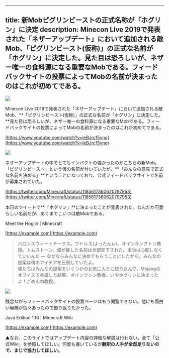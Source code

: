 
---
title: 新Mobピグリンビーストの正式名称が「ホグリン」に決定
description: Minecon Live 2019で発表された「ネザーアップデート」において追加される敵Mob、「ピグリンビースト(仮称)」の正式な名前が「ホグリン」に決定した。見た目は恐ろしいが、ネザー唯一の食料源になる重要なMobである。フィードバックサイトの投票によってMobの名前が決まったのはこれが初めてである。
---

![](https://cdn-ak.f.st-hatena.com/images/fotolife/s/sasigume/20210208/20210208110416.png)

Minecon Live 2019で発表された「ネザーアップデート」において追加される敵Mob、**「ピグリンビースト(仮称)」の正式な名前が「ホグリン」に決定した。**見た目は恐ろしいが、ネザー唯一の食料源になる重要なMobである。フィードバックサイトの投票によってMobの名前が決まったのはこれが初めてである。

[https://www.youtube.com/watch?v=leBJrc15yno](https://www.youtube.com/watch?v=leBJrc15yno)

![](https://cdn-ak.f.st-hatena.com/images/fotolife/s/sasigume/20210208/20210208121304.jpg)

ネザーアップデートの中でとてもインパクトの強かったのがこちらの新Mob。「ピグリンビースト」という仮の名前が付いていたが、**「みんなの意見で正式な名前を決める」**ということになっており、公式フィードバックサイトで名前が募集されていた。

[https://twitter.com/Minecraft/status/1185617360620797953](https://twitter.com/Minecraft/status/1185617360620797953)

本日のツイートで**「ホグリン」**に決まったことが発表された。なんだか可愛らしい名前だが、あくまでこいつは敵Mobである。

Meet the Hoglin | Minecraft

[https://example.com](https://example.com)

> バロンスウィートチークス。ワドルス(よったん)Jr。オインキングトン教授。トムストーン。僕が推した名前は全部却下された。本当は心配しなくていいんだ ― なぜならみんなに決めてもらうことにしたから。みんなの提案は僕のアイデアを圧倒していたよ。  
> 僕たちはみんなの提案をいくつかのお気に入りに絞り込んで、Mojangのオフィスで会議した結果、オインクトン教授、いやホグリンに決まったよ！ごめんね教授。

![](https://cdn-ak.f.st-hatena.com/images/fotolife/s/sasigume/20210208/20210208102432.png)

残念ながらフィードバックサイトの投票ページはもう閲覧できない。他にも面白い候補が色々あったので振り返りたかった。

Java Edition 1.16 | Minecraft Wiki

[https://example.com](https://example.com)

▲なお、このサイトではアップデート内容の詳細な解説は行わない。全て「公式Wiki」を参照してほしい。何度も書いているが**翻訳の人手が全然足りないので、まじで協力してほしい。**
